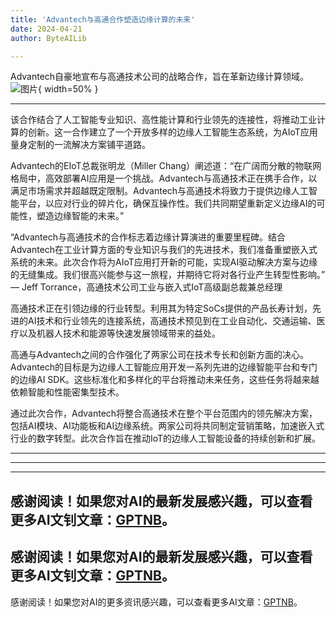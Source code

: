 ```yaml
---
title: 'Advantech与高通合作塑造边缘计算的未来'
date: 2024-04-21
author: ByteAILib

---
```


Advantech自豪地宣布与高通技术公司的战略合作，旨在革新边缘计算领域。![图片](https://ai-techpark.com/wp-content/uploads/2020/06/Buyer-Guide-500x281-1.jpg){ width=50% }

---
该合作结合了人工智能专业知识、高性能计算和行业领先的连接性，将推动工业计算的创新。这一合作建立了一个开放多样的边缘人工智能生态系统，为AIoT应用量身定制的一流解决方案铺平道路。

Advantech的EIoT总裁张明龙（Miller Chang）阐述道：“在广阔而分散的物联网格局中，高效部署AI应用是一个挑战。Advantech与高通技术正在携手合作，以满足市场需求并超越既定限制。Advantech与高通技术将致力于提供边缘人工智能平台，以应对行业的碎片化，确保互操作性。我们共同期望重新定义边缘AI的可能性，塑造边缘智能的未来。”

“Advantech与高通技术的合作标志着边缘计算演进的重要里程碑。结合Advantech在工业计算方面的专业知识与我们的先进技术，我们准备重塑嵌入式系统的未来。此次合作将为AIoT应用打开新的可能，实现AI驱动解决方案与边缘的无缝集成。我们很高兴能参与这一旅程，并期待它将对各行业产生转型性影响。” — Jeff Torrance，高通技术公司工业与嵌入式IoT高级副总裁兼总经理

高通技术正在引领边缘的行业转型。利用其为特定SoCs提供的产品长寿计划，先进的AI技术和行业领先的连接系统，高通技术预见到在工业自动化、交通运输、医疗以及机器人技术和能源等快速发展领域带来的益处。

高通与Advantech之间的合作强化了两家公司在技术专长和创新方面的决心。Advantech的目标是为边缘人工智能应用开发一系列先进的边缘智能平台和专门的边缘AI SDK。这些标准化和多样化的平台将推动未来任务，这些任务将越来越依赖智能和性能密集型技术。

通过此次合作，Advantech将整合高通技术在整个平台范围内的领先解决方案，包括AI模块、AI功能板和AI边缘系统。两家公司将共同制定营销策略，加速嵌入式行业的数字转型。此次合作旨在推动IoT的边缘人工智能设备的持续创新和扩展。

---
---

---
感谢阅读！如果您对AI的最新发展感兴趣，可以查看更多AI文钊文章：[GPTNB](https://gptnb.com)。
---
感谢阅读！如果您对AI的最新发展感兴趣，可以查看更多AI文钊文章：[GPTNB](https://gptnb.com)。
---
感谢阅读！如果您对AI的更多资讯感兴趣，可以查看更多AI文章：[GPTNB](https://gptnb.com)。
